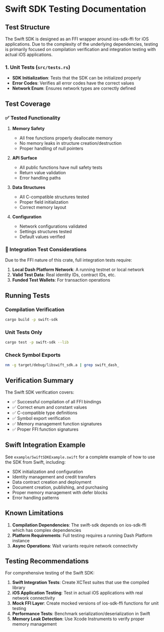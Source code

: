# Swift SDK Testing Documentation

## Test Structure

The Swift SDK is designed as an FFI wrapper around ios-sdk-ffi for iOS applications. Due to the complexity of the underlying dependencies, testing is primarily focused on compilation verification and integration testing with actual iOS applications.

### 1. Unit Tests (`src/tests.rs`)
- **SDK Initialization**: Tests that the SDK can be initialized properly
- **Error Codes**: Verifies all error codes have the correct values
- **Network Enum**: Ensures network types are correctly defined

## Test Coverage

### ✅ Tested Functionality

1. **Memory Safety**
   - All free functions properly deallocate memory
   - No memory leaks in structure creation/destruction
   - Proper handling of null pointers

2. **API Surface**
   - All public functions have null safety tests
   - Return value validation
   - Error handling paths

3. **Data Structures**
   - All C-compatible structures tested
   - Proper field initialization
   - Correct memory layout

4. **Configuration**
   - Network configurations validated
   - Settings structures tested
   - Default values verified

### 🔄 Integration Test Considerations

Due to the FFI nature of this crate, full integration tests require:

1. **Local Dash Platform Network**: A running testnet or local network
2. **Valid Test Data**: Real identity IDs, contract IDs, etc.
3. **Funded Test Wallets**: For transaction operations

## Running Tests

### Compilation Verification
```bash
cargo build -p swift-sdk
```

### Unit Tests Only
```bash
cargo test -p swift-sdk --lib
```

### Check Symbol Exports
```bash
nm -g target/debug/libswift_sdk.a | grep swift_dash_
```

## Verification Summary

The Swift SDK verification covers:
- ✅ Successful compilation of all FFI bindings
- ✅ Correct enum and constant values
- ✅ C-compatible type definitions
- ✅ Symbol export verification
- ✅ Memory management function signatures
- ✅ Proper FFI function signatures

## Swift Integration Example

See `example/SwiftSDKExample.swift` for a complete example of how to use the SDK from Swift, including:

- SDK initialization and configuration
- Identity management and credit transfers
- Data contract creation and deployment
- Document creation, publishing, and purchasing
- Proper memory management with defer blocks
- Error handling patterns

## Known Limitations

1. **Compilation Dependencies**: The swift-sdk depends on ios-sdk-ffi which has complex dependencies
2. **Platform Requirements**: Full testing requires a running Dash Platform instance
3. **Async Operations**: Wait variants require network connectivity

## Testing Recommendations

For comprehensive testing of the Swift SDK:

1. **Swift Integration Tests**: Create XCTest suites that use the compiled library
2. **iOS Application Testing**: Test in actual iOS applications with real network connectivity
3. **Mock FFI Layer**: Create mocked versions of ios-sdk-ffi functions for unit testing
4. **Performance Tests**: Benchmark serialization/deserialization in Swift
5. **Memory Leak Detection**: Use Xcode Instruments to verify proper memory management